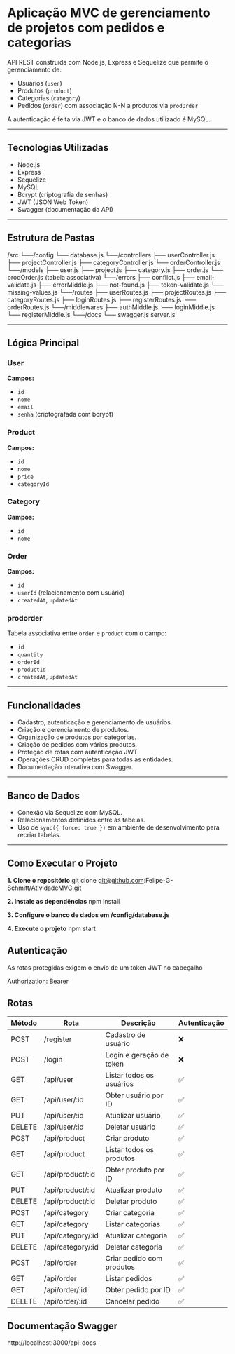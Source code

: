 # Aplicação MVC de gerenciamento de projetos com pedidos e categorias

API REST construída com Node.js, Express e Sequelize que permite o gerenciamento de:

- Usuários (`user`)
- Produtos (`product`)
- Categorias (`category`)
- Pedidos (`order`) com associação N-N a produtos via `prodOrder`

A autenticação é feita via JWT e o banco de dados utilizado é MySQL.

---

## Tecnologias Utilizadas

- Node.js
- Express
- Sequelize
- MySQL
- Bcrypt (criptografia de senhas)
- JWT (JSON Web Token)
- Swagger (documentação da API)

---

## Estrutura de Pastas

/src
└──/config
  └── database.js
└──/controllers
  ├── userController.js
  ├── projectController.js
  ├── categoryController.js
  └── orderController.js
└──/models
  ├── user.js
  ├── project.js
  ├── category.js
  ├── order.js
  └── prodOrder.js (tabela associativa)
└──/errors
  ├── conflict.js
  ├── email-validate.js
  ├── errorMiddle.js
  ├── not-found.js
  ├── token-validate.js
  └── missing-values.js
└──/routes
  ├── userRoutes.js
  ├── projectRoutes.js
  ├── categoryRoutes.js
  ├── loginRoutes.js
  ├── registerRoutes.js
  └── orderRoutes.js
└──/middlewares
  ├── authMiddle.js
  ├── loginMiddle.js
  └── registerMiddle.js
└──/docs
  └── swagger.js
server.js


---

## Lógica Principal

### User
**Campos:**
- `id`
- `nome`
- `email`
- `senha` (criptografada com bcrypt)

### Product
**Campos:**
- `id`
- `nome`
- `price`
- `categoryId`

### Category
**Campos:**
- `id`
- `nome`

### Order
**Campos:**
- `id`
- `userId` (relacionamento com usuário)
- `createdAt`, `updatedAt`

### prodorder
Tabela associativa entre `order` e `product` com o campo:
- `id`
- `quantity`
- `orderId`
- `productId`
- `createdAt`, `updatedAt`

---

## Funcionalidades

- Cadastro, autenticação e gerenciamento de usuários.
- Criação e gerenciamento de produtos.
- Organização de produtos por categorias.
- Criação de pedidos com vários produtos.
- Proteção de rotas com autenticação JWT.
- Operações CRUD completas para todas as entidades.
- Documentação interativa com Swagger.

---

## Banco de Dados

- Conexão via Sequelize com MySQL.
- Relacionamentos definidos entre as tabelas.
- Uso de `sync({ force: true })` em ambiente de desenvolvimento para recriar tabelas.

---

## Como Executar o Projeto

**1. Clone o repositório**
git clone git@github.com:Felipe-G-Schmitt/AtividadeMVC.git

**2. Instale as dependências**
npm install

**3. Configure o banco de dados em /config/database.js**

**4. Execute o projeto**
npm start

## Autenticação
As rotas protegidas exigem o envio de um token JWT no cabeçalho

Authorization: Bearer <token>

## Rotas

| Método | Rota                 | Descrição                 | Autenticação |
| ------ | -------------------- | ------------------------- | ------------ |
| POST   | /register            | Cadastro de usuário       | ❌            |
| POST   | /login               | Login e geração de token  | ❌            |
| GET    | /api/user            | Listar todos os usuários  | ✅            |
| GET    | /api/user/\:id       | Obter usuário por ID      | ✅            |
| PUT    | /api/user/\:id       | Atualizar usuário         | ✅            |
| DELETE | /api/user/\:id       | Deletar usuário           | ✅            |
| POST   | /api/product         | Criar produto             | ✅            |
| GET    | /api/product         | Listar todos os produtos  | ✅            |
| GET    | /api/product/\:id    | Obter produto por ID      | ✅            |
| PUT    | /api/product/\:id    | Atualizar produto         | ✅            |
| DELETE | /api/product/\:id    | Deletar produto           | ✅            |
| POST   | /api/category        | Criar categoria           | ✅            |
| GET    | /api/category        | Listar categorias         | ✅            |
| PUT    | /api/category/\:id   | Atualizar categoria       | ✅            |
| DELETE | /api/category/\:id   | Deletar categoria         | ✅            |
| POST   | /api/order           | Criar pedido com produtos | ✅            |
| GET    | /api/order           | Listar pedidos            | ✅            |
| GET    | /api/order/\:id      | Obter pedido por ID       | ✅            |
| DELETE | /api/order/\:id      | Cancelar pedido           | ✅            |

## Documentação Swagger
http://localhost:3000/api-docs

